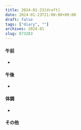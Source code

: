 ```yaml
---
title: 2024-01-23[draft]
date: 2024-01-23T21:00:00+09:00
draft: false
tags: ["diary", ""]
archives: 2024-01
slug: 873283
---
```

#### 午前
- 
#### 午後
- 
#### 体調
- 
#### その他